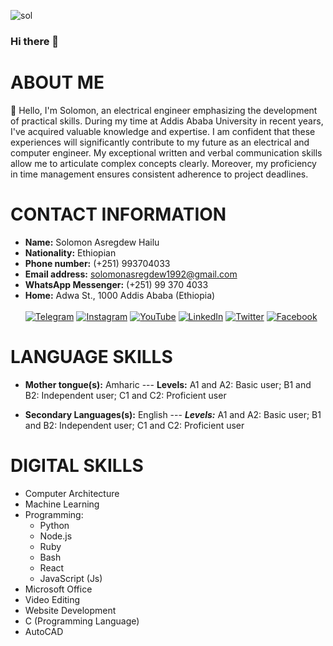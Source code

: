 ![sol](https://github.com/SolomonAHailu/SolomonAHailu/assets/117452698/e4cfaef9-3aa6-457f-92c2-5c5e8e9de75a)

### Hi there 👋


# ABOUT ME
🤙 Hello, I'm Solomon, an electrical engineer emphasizing the development of practical skills. During my time at Addis Ababa University in recent years, I've acquired valuable knowledge and expertise. I am confident that these experiences will significantly contribute to my future as an electrical and computer engineer. My exceptional written and verbal communication skills allow me to articulate complex concepts clearly. Moreover, my proficiency in time management ensures consistent adherence to project deadlines.


# CONTACT INFORMATION

- **Name:** Solomon Asregdew Hailu
- **Nationality:** Ethiopian 
- **Phone number:** (+251) 993704033
- **Email address:** solomonasregdew1992@gmail.com
- **WhatsApp Messenger:** (+251) 99 370 4033
- **Home:** Adwa St., 1000 Addis Ababa (Ethiopia) <br><br>
[![Telegram](https://img.icons8.com/color/48/000000/telegram-app.png)](https://t.me/Solomon_a_hailu) [![Instagram](https://img.icons8.com/color/48/000000/instagram-new.png)](https://www.instagram.com/solomon_a_hailu/) [![YouTube](https://img.icons8.com/color/48/000000/youtube-play.png)](https://www.youtube.com/@solomonasregdew7972) [![LinkedIn](https://img.icons8.com/color/48/000000/linkedin.png)](https://www.linkedin.com/in/solomonasregdew/) [
![Twitter](https://img.icons8.com/color/48/000000/twitter.png)](https://twitter.com/SolomonAsregdew/)
[
![Facebook](https://img.icons8.com/color/48/000000/facebook.png)](https://www.facebook.com/profile.php?id=61555465281320)

# LANGUAGE SKILLS
- **Mother tongue(s):** Amharic
--- **Levels:** A1 and A2: Basic user; B1 and B2: Independent user; C1 and C2: Proficient user

- **Secondary Languages(s):** English
--- ***Levels:*** A1 and A2: Basic user; B1 and B2: Independent user; C1 and C2: Proficient user

# DIGITAL SKILLS
- Computer Architecture
- Machine Learning
- Programming:
  - Python
  - Node.js
  - Ruby
  - Bash
  - React
  - JavaScript (Js)
- Microsoft Office
- Video Editing
- Website Development
- C (Programming Language)
- AutoCAD
